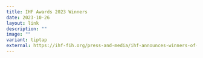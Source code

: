 ```yaml
---
title: IHF Awards 2023 Winners
date: 2023-10-26
layout: link
description: ""
image: ""
variant: tiptap
external: https://ihf-fih.org/press-and-media/ihf-announces-winners-of-ihf-awards-2023/
---
```

